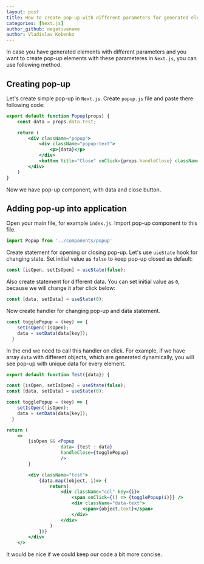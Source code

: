 ```yaml
---
layout: post
title: How to create pop-up with different parameters for generated elements?
categories: [Next.js]
author_github: negativename
author: Vladislav Kobenko
---
```


In case you have generated elements with different parameters and you want to create pop-up elements with these parameteres in `Next.js`, you can use following method.

## Creating pop-up

Let's create simple pop-up in `Next.js`. Create `popup.js` file and paste there following code:

```jsx
export default function Popup(props) {
    const data = props.data.test;

    return (
        <div className="popup">
            <div className="popup-text">
                <p>{data}</p>
            </div>
            <button title="Close" onClick={props.handleClose} className="popup-button">×</button>
        </div>
    )
}
```

Now we have pop-up component, with data and close button. 

## Adding pop-up into application

Open your main file, for example `index.js`. Import pop-up component to this file.

```js
import Popup from '../components/popup'
```

Create statement for opening or closing pop-up. Let's use `useState` hook for changing state. Set initial value as `false` to keep pop-up closed as default:

```js
const [isOpen, setIsOpen] = useState(false);
```

Also create statement for different data. You can set initial value as `0`, because we will change it after click below:

```js
const [data, setData] = useState(0);
```

Now create handler for changing pop-up and data statement.

```js
const togglePopup = (key) => {
    setIsOpen(!isOpen);
    data = setData(data[key]);
  }
```

In the end we need to call this handler on click. For example, if we have array `data` with different objects, which are generated dynamically, you will see pop-up with unique data for every element.

```jsx
export default function Test({data}) {

const [isOpen, setIsOpen] = useState(false);
const [data, setData] = useState(0);

const togglePopup = (key) => {
    setIsOpen(!isOpen);
    data = setData(data[key]);
  }

return (
    <>
        {isOpen && <Popup
                    data= {test : data}
                    handleClose={togglePopup}
                    />
        }

        <div className="test">
            {data.map((object, i)=> {
                return(
                    <div className="col" key={i}>
                        <span onClick={() => {togglePopup(i)}} />
                        <div className="data-text">
                            <span>{object.text}</span>
                        </div>
                    </div>
                )
            })}
        </div>
    </>
```

It would be nice if we could keep our code a bit more concise.